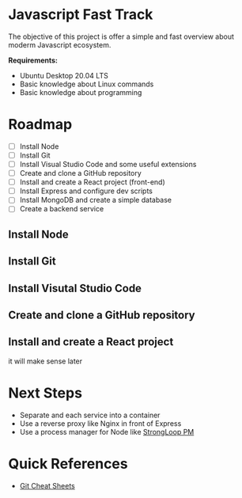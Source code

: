 # Javascript Fast Track

The objective of this project is offer a simple and fast overview about moderm Javascript ecosystem.

**Requirements:**

 - Ubuntu Desktop 20.04 LTS
 - Basic knowledge about Linux commands
 - Basic knowledge about programming

# Roadmap

- [ ] Install Node
- [ ] Install Git
- [ ] Install Visual Studio Code and some useful extensions
- [ ] Create and clone a GitHub repository
- [ ] Install and create a React project (front-end)
- [ ] Install Express and configure dev scripts
- [ ] Install MongoDB and create a simple database
- [ ] Create a backend service

## Install Node

## Install Git

## Install Visutal Studio Code

## Create and clone a GitHub repository

## Install and create a React project

it will make sense later

# Next Steps

- Separate and each service into a container
- Use a reverse proxy like Nginx in front of Express
- Use a process manager for Node like [StrongLoop PM](http://strong-pm.io/)

# Quick References
 - [Git Cheat Sheets](https://training.github.com/)
